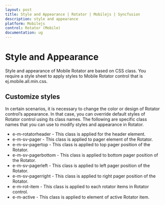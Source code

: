 ```yaml
---
layout: post
title: Style and Appearance | Rotator | Mobilejs | Syncfusion
description: style and appearance     
platform: Mobilejs
control: Rotator (Mobile)
documentation: ug
---
```


# Style and Appearance     

Style and appearance of Mobile Rotator are based on CSS class. You require a style sheet to apply styles to Mobile Rotator control that is ej.mobile.all.min.css.

## Customize styles

In certain scenarios, it is necessary to change the color or design of Rotator control’s appearance. In that case, you can override default styles of Rotator control using its class names. The following are specific class names that you can use to modify styles and appearance in Rotator.

* e-m-rotatorheader - This class is applied for the header element.
* e-m-sv-pager - This class is applied to pager element of the Rotator.
* e-m-sv-pagertop - This class is applied to top pager position of the Rotator.
* e-m-sv-pagerbottom - This class is applied to bottom pager position  of the Rotator.
* e-m-sv-pagerleft - This class is applied to left pager position of the Rotator.
* e-m-sv-pagerright - This class is applied to right pager position of the Rotator.
* e-m-rot-item - This class is applied to each rotator items in Rotator control.
* e-m-active - This class is applied to element of active Rotator item.